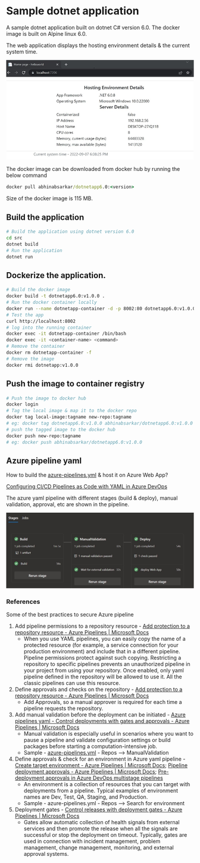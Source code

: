 # Sample dotnet application
A sample dotnet application built on dotnet C# version 6.0. The docker image is built on Alpine linux 6.0. 

The web application displays the hosting environment details & the current system time.

![alt txt](/images/dotnetapp.jpg)

The docker image can be downloaded from docker hub by running the below command
```cmd
docker pull abhinabsarkar/dotnetapp6.0:<version>
```
Size of the docker image is 115 MB.

## Build the application
```bash
# Build the application using dotnet version 6.0
cd src
dotnet build
# Run the application
dotnet run
```
## Dockerize the application.
```bash
# Build the docker image
docker build -t dotnetapp6.0:v1.0.0 .
# Run the docker container locally
docker run --name dotnetapp-container -d -p 8002:80 dotnetapp6.0:v1.0.0
# Test the app
curl http://localhost:8002
# log into the running container 
docker exec -it dotnetapp-container /bin/bash
docker exec -it <container-name> <command>
# Remove the container
docker rm dotnetapp-container -f 
# Remove the image
docker rmi dotnetapp:v1.0.0
```

## Push the image to container registry
```bash
# Push the image to docker hub
docker login
# Tag the local image & map it to the docker repo
docker tag local-image:tagname new-repo:tagname
# eg: docker tag dotnetapp6.0:v1.0.0 abhinabsarkar/dotnetapp6.0:v1.0.0
# push the tagged image to the docker hub
docker push new-repo:tagname
# eg: docker push abhinabsarkar/dotnetapp6.0:v1.0.0
```

## Azure pipeline yaml
How to build the [azure-pipelines.yml](azure-pipelines.yml) & host it on Azure Web App?

[Configuring CI/CD Pipelines as Code with YAML in Azure DevOps](https://azuredevopslabs.com/labs/azuredevops/yaml/)

The azure yaml pipeline with different stages (build & deploy), manual validation, approval, etc are shown in the pipeline.

![alt txt](/images/az-pipeline-yaml-cicd.jpg)

### References
Some of the best practices to secure Azure pipeline

1. Add pipeline permissions to a repository resource - [Add protection to a repository resource - Azure Pipelines | Microsoft Docs](https://docs.microsoft.com/en-us/azure/devops/pipelines/process/repository-resource?view=azure-devops#add-pipeline-permissions-to-a-repository-resource)  
    * When you use YAML pipelines, you can easily copy the name of a protected resource (for example, a service connection for your production environment) and include that in a different pipeline. Pipeline permissions protect against such copying. Restricting a repository to specific pipelines prevents an unauthorized pipeline in your project from using your repository. Once enabled, only yaml pipeline defined in the repository will be allowed to use it. All the classic pipelines can use this resource.
2. Define approvals and checks on the repository - [Add protection to a repository resource - Azure Pipelines | Microsoft Docs](https://docs.microsoft.com/en-us/azure/devops/pipelines/process/repository-resource?view=azure-devops#add-a-repository-resource-check)
    * Add Approvals, so a manual approver is required for each time a pipeline requests the repository.
3. Add manual validation before the deployment can be initiated - [Azure pipelines yaml - Control deployments with gates and approvals - Azure Pipelines | Microsoft Docs](https://docs.microsoft.com/en-us/azure/devops/pipelines/release/deploy-using-approvals?view=azure-devops#set-up-manual-validation)
    * Manual validation is especially useful in scenarios where you want to pause a pipeline and validate configuration settings or build packages before starting a computation-intensive job.
    * Sample - [azure-pipelines.yml](azure-pipelines.yml) - Repos --> ManualValidation
4. Define approvals & check for an environment in Azure yaml pipeline - [Create target environment - Azure Pipelines | Microsoft Docs](https://docs.microsoft.com/en-us/azure/devops/pipelines/process/environments?view=azure-devops); [Pipeline deployment approvals - Azure Pipelines | Microsoft Docs](https://docs.microsoft.com/en-us/azure/devops/pipelines/process/approvals?view=azure-devops&tabs=check-pass); [Pre-deployment approvals in Azure DevOps multistage pipelines](https://gavincampbell.dev/post/azure-devops-predeployment-approval-multistage-pipeline/)
    * An environment is a collection of resources that you can target with deployments from a pipeline. Typical examples of environment names are Dev, Test, QA, Staging, and Production. 
    * Sample - azure-pipelines.yml - Repos --> Search for environment 
5. Deployment gates - [Control releases with deployment gates - Azure Pipelines | Microsoft Docs](https://docs.microsoft.com/en-us/azure/devops/pipelines/release/approvals/gates?view=azure-devops)
    * Gates allow automatic collection of health signals from external services and then promote the release when all the signals are successful or stop the deployment on timeout. Typically, gates are used in connection with incident management, problem management, change management, monitoring, and external approval systems.
